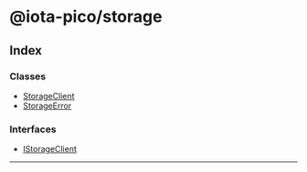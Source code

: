 


#  @iota-pico/storage

## Index

### Classes

* [StorageClient](classes/storageclient.md)
* [StorageError](classes/storageerror.md)


### Interfaces

* [IStorageClient](interfaces/istorageclient.md)



---

